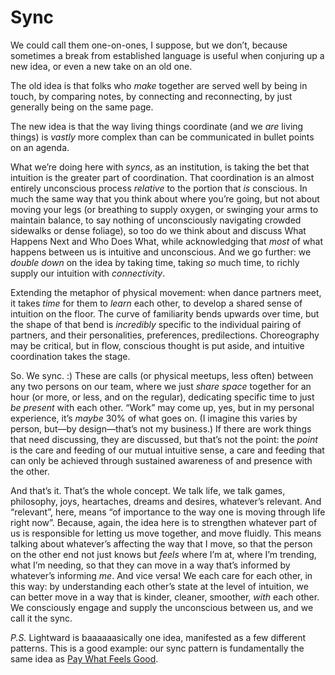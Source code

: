 # Sync

We could call them one-on-ones, I suppose, but we don’t, because sometimes a break from established language is useful when conjuring up a new idea, or even a new take on an old one.

The old idea is that folks who _make_ together are served well by being in touch, by comparing notes, by connecting and reconnecting, by just generally being on the same page.

The new idea is that the way living things coordinate (and we _are_ living things) is _vastly_ more complex than can be communicated in bullet points on an agenda.

What we’re doing here with _syncs_, as an institution, is taking the bet that intuition is the greater part of coordination. That coordination is an almost entirely unconscious process _relative_ to the portion that _is_ conscious. In much the same way that you think about where you’re going, but not about moving your legs (or breathing to supply oxygen, or swinging your arms to maintain balance, to say nothing of unconsciously navigating crowded sidewalks or dense foliage), so too do we think about and discuss What Happens Next and Who Does What, while acknowledging that _most_ of what happens between us is intuitive and unconscious. And we go further: we _double down_ on the idea by taking time, taking _so_ much time, to richly supply our intuition with _connectivity_.

Extending the metaphor of physical movement: when dance partners meet, it takes _time_ for them to _learn_ each other, to develop a shared sense of intuition on the floor. The curve of familiarity bends upwards over time, but the shape of that bend is _incredibly_ specific to the individual pairing of partners, and their personalities, preferences, predilections. Choreography may be critical, but in flow, conscious thought is put aside, and intuitive coordination takes the stage.

So. We sync. :) These are calls (or physical meetups, less often) between any two persons on our team, where we just _share space_ together for an hour (or more, or less, and on the regular), dedicating specific time to just _be present_ with each other. “Work” may come up, yes, but in my personal experience, it’s _maybe_ 30% of what goes on. (I imagine this varies by person, but—by design—that’s not my business.) If there are work things that need discussing, they are discussed, but that’s not the point: the _point_ is the care and feeding of our mutual intuitive sense, a care and feeding that can only be achieved through sustained awareness of and presence with the other.

And that’s it. That’s the whole concept. We talk life, we talk games, philosophy, joys, heartaches, dreams and desires, whatever’s relevant. And “relevant”, here, means “of importance to the way one is moving through life right now”. Because, again, the idea here is to strengthen whatever part of us is responsible for letting us move together, and move fluidly. This means talking about whatever’s affecting the way that I move, so that the person on the other end not just knows but _feels_ where I’m at, where I’m trending, what I’m needing, so that they can move in a way that’s informed by whatever’s informing _me_. And vice versa! We each care for each other, in this way: by understanding each other’s state at the level of intuition, we can better move in a way that is kinder, cleaner, smoother, _with_ each other. We consciously engage and supply the unconscious between us, and we call it the sync.

_P.S._ Lightward is baaaaaasically one idea, manifested as a few different patterns. This is a good example: our sync pattern is fundamentally the same idea as [Pay What Feels Good](https://lightward.com/journal/pay-what-feels-good).
